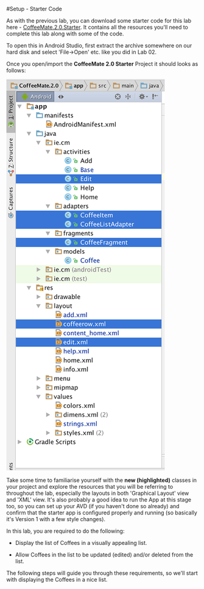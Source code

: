 #Setup - Starter Code

As with the previous lab, you can download some starter code for this lab here - [CoffeeMate.2.0.Starter](../archives/CoffeeMate.2.0.Starter.zip). It contains all the resources you'll need to complete this lab along with some of the code.

To open this in Android Studio, first extract the archive somewhere on our hard disk and select 'File->Open' etc. like you did in Lab 02.

Once you open/import the <b>CoffeeMate 2.0 Starter</b> Project it should looks as follows:

![](../img/starter.png)

Take some time to familiarise yourself with the <b>new (highlighted)</b> classes in your project and explore the resources that you will be referring to throughout the lab, especially the layouts in both 'Graphical Layout' view and 'XML' view. It's also probably a good idea to run the App at this stage too, so you can set up your AVD (if you haven't done so already) and confirm that the starter app is configured properly and running (so basically it's Version 1 with a few style changes).

In this lab, you are required to do the following:

- Display the list of Coffees in a visually appealing list.

- Allow Coffees in the list to be updated (edited) and/or deleted from the list.

The following steps will guide you through these requirements, so we'll start with displaying the Coffees in a nice list.

 